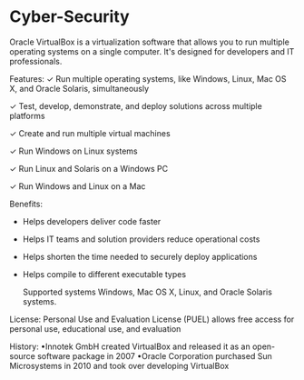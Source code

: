 # Cyber-Security

   Oracle VirtualBox is a virtualization software that allows you to run multiple operating systems on a single computer. It's designed for developers and IT professionals. 

Features:
  ✓ Run multiple operating systems, like Windows, Linux, Mac OS X, and Oracle Solaris, simultaneously

  ✓ Test, develop, demonstrate, and deploy solutions across multiple platforms

  ✓  Create and run multiple virtual machines

  ✓ Run Windows on Linux systems 

  ✓ Run Linux and Solaris on a Windows PC

  ✓ Run Windows and Linux on a Mac

Benefits:
   * Helps developers deliver code faster
   * Helps IT teams and solution providers reduce operational costs
   * Helps shorten the time needed to securely deploy applications
   * Helps compile to different executable types

       Supported systems Windows, Mac OS X, Linux, and Oracle Solaris systems. 

License:
Personal Use and Evaluation License (PUEL) allows free access for personal use, educational use, and evaluation

History:
        •Innotek GmbH created VirtualBox and released it as an open-source software package in 2007
        •Oracle Corporation purchased Sun Microsystems in 2010 and took over developing VirtualBox